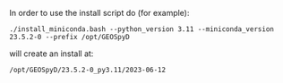 In order to use the install script do (for example):

```
./install_miniconda.bash --python_version 3.11 --miniconda_version 23.5.2-0 --prefix /opt/GEOSpyD
```

will create an install at:
```
/opt/GEOSpyD/23.5.2-0_py3.11/2023-06-12
```
